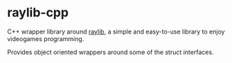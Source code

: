 # raylib-cpp

C++ wrapper library around [raylib](https://www.raylib.com/), a simple and easy-to-use library to enjoy videogames programming.

Provides object oriented wrappers around some of the struct interfaces.
